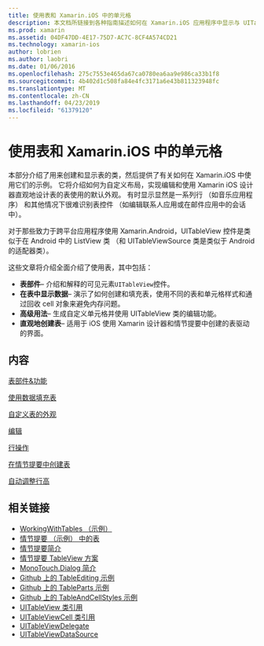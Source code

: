 ```yaml
---
title: 使用表和 Xamarin.iOS 中的单元格
description: 本文档所链接到各种指南描述如何在 Xamarin.iOS 应用程序中显示与 UITableView 控件的数据。
ms.prod: xamarin
ms.assetid: 04DF47DD-4E17-75D7-AC7C-8CF4A574CD21
ms.technology: xamarin-ios
author: lobrien
ms.author: laobri
ms.date: 01/06/2016
ms.openlocfilehash: 275c7553e465da67ca0780ea6aa9e986ca33b1f8
ms.sourcegitcommit: 4b402d1c508fa84e4fc3171a6e43b811323948fc
ms.translationtype: MT
ms.contentlocale: zh-CN
ms.lasthandoff: 04/23/2019
ms.locfileid: "61379120"
---
```

# <a name="working-with-tables-and-cells-in-xamarinios"></a>使用表和 Xamarin.iOS 中的单元格

本部分介绍了用来创建和显示表的类，然后提供了有关如何在 Xamarin.iOS 中使用它们的示例。 它将介绍如何为自定义布局，实现编辑和使用 Xamarin iOS 设计器直观地设计表的表使用的默认外观。 有时显示显然是一系列行 （如音乐应用程序） 和其他情况下很难识别表控件 （如编辑联系人应用或在邮件应用中的会话中）。

对于那些致力于跨平台应用程序使用 Xamarin.Android，UITableView 控件是类似于在 Android 中的 ListView 类 （和 UITableViewSource 类是类似于 Android 的适配器类）。

这些文章将介绍全面介绍了使用表，其中包括：

-   **表部件**– 介绍和解释的可见元素`UITableView`控件。 
-   **在表中显示数据**– 演示了如何创建和填充表，使用不同的表和单元格样式和通过回收 cell 对象来避免内存问题。 
-   **高级用法**– 生成自定义单元格并使用 UITableView 类的编辑功能。 
-   **直观地创建表**– 适用于 iOS 使用 Xamarin 设计器和情节提要中创建的表驱动的界面。 

## <a name="contents"></a>内容

 [表部件&amp;功能](~/ios/user-interface/controls/tables/table-parts-and-functionality.md)

 [使用数据填充表](~/ios/user-interface/controls/tables/populating-a-table-with-data.md)

 [自定义表的外观](~/ios/user-interface/controls/tables/customizing-table-appearance.md)

 [编辑](~/ios/user-interface/controls/tables/editing.md)
 
 [行操作](~/ios/user-interface/controls/tables/row-action.md)

 [在情节提要中创建表](~/ios/user-interface/controls/tables/creating-tables-in-a-storyboard.md)
 
 [自动调整行高](~/ios/user-interface/controls/tables/autosizing-row-height.md)

## <a name="related-links"></a>相关链接

- [WorkingWithTables （示例）](https://developer.xamarin.com/samples/monotouch/WorkingWithTables/)
- [情节提要 （示例） 中的表](https://developer.xamarin.com/samples/monotouch/StoryboardTable/)
- [情节提要简介](~/ios/user-interface/storyboards/index.md)
- [情节提要 TableView 方案](https://github.com/xamarin/recipes/tree/master/Recipes/ios/general/storyboard/storyboard_a_tableview)
- [MonoTouch.Dialog 简介](~/ios/user-interface/monotouch.dialog/index.md)
- [Github 上的 TableEditing 示例](https://github.com/xamarin/monotouch-samples/tree/master/TableEditing)
- [Github 上的 TableParts 示例](https://github.com/xamarin/monotouch-samples/tree/master/TableParts)
- [Github 上的 TableAndCellStyles 示例](https://github.com/xamarin/mobile-samples/tree/master/TablesLists)
- [UITableView 类引用](https://developer.apple.com/library/ios/documentation/UIKit/Reference/UITableView_Class/)
- [UITableViewCell 类引用](https://developer.apple.com/library/ios/documentation/UIKit/Reference/UITableViewCell_Class/)
- [UITableViewDelegate](https://developer.apple.com/library/ios/documentation/UIKit/Reference/UITableViewDelegate_Protocol/)
- [UITableViewDataSource](https://developer.apple.com/library/ios/documentation/UIKit/Reference/UITableViewDataSource_Protocol/)
